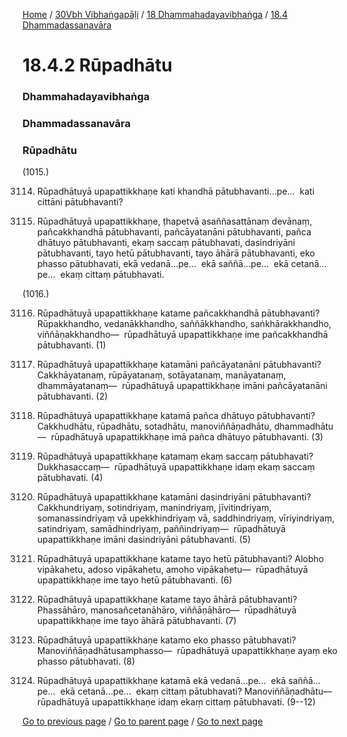 
[Home](/) / [30Vbh Vibhaṅgapāḷi](/tipitaka/30Vbh.md) / [18 Dhammahadayavibhaṅga](/tipitaka/30Vbh/18.md) / [18.4 Dhammadassanavāra](/tipitaka/30Vbh/18/18.4.md)

# 18.4.2 Rūpadhātu

### Dhammahadayavibhaṅga

### Dhammadassanavāra

### Rūpadhātu

(1015.)

3114. Rūpadhātuyā upapattikkhaṇe kati khandhā pātubhavanti…pe…  kati cittāni pātubhavanti?

3115. Rūpadhātuyā upapattikkhaṇe, ṭhapetvā asaññasattānaṃ devānaṃ, pañcakkhandhā pātubhavanti, pañcāyatanāni pātubhavanti, pañca dhātuyo pātubhavanti, ekaṃ saccaṃ pātubhavati, dasindriyāni pātubhavanti, tayo hetū pātubhavanti, tayo āhārā pātubhavanti, eko phasso pātubhavati, ekā vedanā…pe…  ekā saññā…pe…  ekā cetanā…pe…  ekaṃ cittaṃ pātubhavati.

(1016.)

3116. Rūpadhātuyā upapattikkhaṇe katame pañcakkhandhā pātubhavanti? Rūpakkhandho, vedanākkhandho, saññākkhandho, saṅkhārakkhandho, viññāṇakkhandho—  rūpadhātuyā upapattikkhaṇe ime pañcakkhandhā pātubhavanti. (1)

3117. Rūpadhātuyā upapattikkhaṇe katamāni pañcāyatanāni pātubhavanti? Cakkhāyatanaṃ, rūpāyatanaṃ, sotāyatanaṃ, manāyatanaṃ, dhammāyatanaṃ—  rūpadhātuyā upapattikkhaṇe imāni pañcāyatanāni pātubhavanti. (2)

3118. Rūpadhātuyā upapattikkhaṇe katamā pañca dhātuyo pātubhavanti? Cakkhudhātu, rūpadhātu, sotadhātu, manoviññāṇadhātu, dhammadhātu—  rūpadhātuyā upapattikkhaṇe imā pañca dhātuyo pātubhavanti. (3)

3119. Rūpadhātuyā upapattikkhaṇe katamaṃ ekaṃ saccaṃ pātubhavati? Dukkhasaccaṃ—  rūpadhātuyā upapattikkhaṇe idaṃ ekaṃ saccaṃ pātubhavati. (4)

3120. Rūpadhātuyā upapattikkhaṇe katamāni dasindriyāni pātubhavanti? Cakkhundriyaṃ, sotindriyaṃ, manindriyaṃ, jīvitindriyaṃ, somanassindriyaṃ vā upekkhindriyaṃ vā, saddhindriyaṃ, vīriyindriyaṃ, satindriyaṃ, samādhindriyaṃ, paññindriyaṃ—  rūpadhātuyā upapattikkhaṇe imāni dasindriyāni pātubhavanti. (5)

3121. Rūpadhātuyā upapattikkhaṇe katame tayo hetū pātubhavanti? Alobho vipākahetu, adoso vipākahetu, amoho vipākahetu—  rūpadhātuyā upapattikkhaṇe ime tayo hetū pātubhavanti. (6)

3122. Rūpadhātuyā upapattikkhaṇe katame tayo āhārā pātubhavanti? Phassāhāro, manosañcetanāhāro, viññāṇāhāro—  rūpadhātuyā upapattikkhaṇe ime tayo āhārā pātubhavanti. (7)

3123. Rūpadhātuyā upapattikkhaṇe katamo eko phasso pātubhavati? Manoviññāṇadhātusamphasso—  rūpadhātuyā upapattikkhaṇe ayaṃ eko phasso pātubhavati. (8)

3124. Rūpadhātuyā upapattikkhaṇe katamā ekā vedanā…pe…  ekā saññā…pe…  ekā cetanā…pe…  ekaṃ cittaṃ pātubhavati? Manoviññāṇadhātu—  rūpadhātuyā upapattikkhaṇe idaṃ ekaṃ cittaṃ pātubhavati. (9--12)

[Go to previous page](/tipitaka/30Vbh/18/18.4/18.4.1.md) / [Go to parent page](/tipitaka/30Vbh/18/18.4.md) / [Go to next page](/tipitaka/30Vbh/18/18.4/18.4.3.md)


